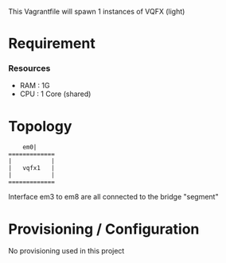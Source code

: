
This Vagrantfile will spawn 1 instances of VQFX (light)  

# Requirement

### Resources
 - RAM : 1G
 - CPU : 1 Core (shared)

# Topology

        em0|      
    =============
    |           |
    |   vqfx1   |
    |           |
    =============

Interface em3 to em8 are all connected to the bridge "segment"

# Provisioning / Configuration

No provisioning used in this project
